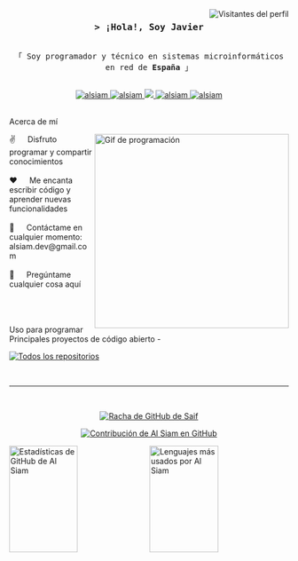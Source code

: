 <!--
<h2 align="center">
  ¡Bienvenido al Mundo de Al Siam!
  <img src="https://media.giphy.com/media/hvRJCLFzcasrR4ia7z/giphy.gif" width="28">
</h2>
-->
<!--
<p align="center">
  <a href="https://github.com/alsiam"><img src="https://readme-typing-svg.herokuapp.com/?lines=Programador%20Autodidacta;Desarrollador%20Front%20End;Más%20de%201.5%20años%20de%20experiencia%20en%20programación;Siempre%20aprendiendo%20cosas%20nuevas&center=true&width=380&height=45"></a>
</p>
 -->
<a href="https://komarev.com/ghpvc/?username=alsiam">
  <img align="right" src="https://komarev.com/ghpvc/?username=alsiam&label=Visitors&color=0e75b6&style=flat" alt="Visitantes del perfil" />
</a>


<!-- Intro  -->
<h3 align="center">
        <samp>&gt; ¡Hola!, Soy
                <b><a target="_blank"> Javier </a></b>
        </samp>
</h3>
<p align="center"> 
  <samp>
    <br>
    「 Soy programador y técnico en sistemas microinformáticos en red de <b> España </b> 」
    <br>
    <br>
  </samp>
</p>
<p align="center">
 <a href="https://alsiam.com" target="blank">
  <img src="https://img.shields.io/badge/Sitio%20Web-DC143C?style=for-the-badge&logo=medium&logoColor=white" alt="alsiam" />
 </a>
 <a href="https://linkedin.com/in/al-siam" target="_blank">
  <img src="https://img.shields.io/badge/LinkedIn-0077B5?style=for-the-badge&logo=linkedin&logoColor=white" alt="alsiam"/>
 </a>
 <!-- <a href="https://dev.to/alsiam" target="_blank">
  <img src="https://img.shields.io/badge/dev.to-0A0A0A?style=for-the-badge&logo=dev.to&logoColor=white" alt="alsiam" />
 </a> -->
 <a href="https://twitter.com/_alsiam" target="_blank">
  <img src="https://img.shields.io/badge/Twitter-1DA1F2?style=for-the-badge&logo=twitter&logoColor=white" />
 </a>
 <a href="https://instagram.com/_alsiam" target="_blank">
  <img src="https://img.shields.io/badge/Instagram-fe4164?style=for-the-badge&logo=instagram&logoColor=white" alt="alsiam" />
 </a> 
 <a href="https://facebook.com/alsiam.dev" target="_blank">
  <img src="https://img.shields.io/badge/Facebook-20BEFF?&style=for-the-badge&logo=facebook&logoColor=white" alt="alsiam"  />
  </a> 
</p>
<br />
<!-- About Section -->
Acerca de mí
<p>
 <img align="right" width="350" src="/assets/programmer.gif" alt="Gif de programación" />
✌️   Disfruto programar y compartir conocimientos <br/><br/>
❤️   Me encanta escribir código y aprender nuevas funcionalidades<br/><br/>
📧   Contáctame en cualquier momento: alsiam.dev@gmail.com<br/><br/>
💬   Pregúntame cualquier cosa aquí

</p>
<br/>
<br/>
<br/>
Uso para programar








<br/>
Principales proyectos de código abierto -





<p align="left">
  <a href="https://github.com/Javierrovv24" target="_blank"><img alt="Todos los repositorios" title="Todos los repositorios" src="https://img.shields.io/badge/-Todos%20los%20Repos-2962FF?style=for-the-badge&logo=koding&logoColor=white"/></a>
</p>
<br/>
<hr/>
<br/>
<p align="center">
  <a href="https://github.com/alsiam">
    <img src="https://github-readme-streak-stats.herokuapp.com/?user=alsiam&theme=radical&border=7F3FBF&background=0D1117" alt="Racha de GitHub de Saif"/>
  </a>
</p>
<p align="center">
  <a href="https://github.com/alsiam">
    <img src="https://github-profile-summary-cards.vercel.app/api/cards/profile-details?username=alsiam&theme=radical" alt="Contribución de Al Siam en GitHub"/>
  </a>
</p>
<a> 
    <a href="https://github.com/alsiam"><img alt="Estadísticas de GitHub de Al Siam" src="https://denvercoder1-github-readme-stats.vercel.app/api?username=alsiam&show_icons=true&count_private=true&theme=react&border_color=7F3FBF&bg_color=0D1117&title_color=F85D7F&icon_color=F8D866" height="192px" width="49.5%"/></a>
  <a href="https://github.com/alsiam"><img alt="Lenguajes más usados por Al Siam" src="https://denvercoder1-github-readme-stats.vercel.app/api/top-langs/?username=alsiam&langs_count=8&layout=compact&theme=react&border_color=7F3FBF&bg_color=0D1117&title_color=F85D7F&icon_color=F8D866" height="192px" width="49.5%"/></a>
  <br/>
</a>
